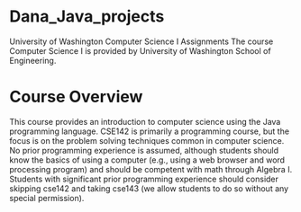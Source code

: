 # Dana_Java_projects
University of Washington Computer Science I Assignments
The course Computer Science I  is provided by University of Washington School of Engineering. 

# Course Overview
This course provides an introduction to computer science using the Java programming language. CSE142 is
primarily a programming course, but the focus is on the problem solving techniques common in computer
science. No prior programming experience is assumed, although students should know the basics of using a
computer (e.g., using a web browser and word processing program) and should be competent with math through
Algebra I. Students with significant prior programming experience should consider skipping cse142 and taking
cse143 (we allow students to do so without any special permission).

